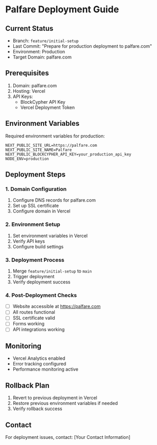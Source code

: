 # Palfare Deployment Guide

## Current Status
- Branch: `feature/initial-setup`
- Last Commit: "Prepare for production deployment to palfare.com"
- Environment: Production
- Target Domain: palfare.com

## Prerequisites
1. Domain: palfare.com
2. Hosting: Vercel
3. API Keys:
   - BlockCypher API Key
   - Vercel Deployment Token

## Environment Variables
Required environment variables for production:
```env
NEXT_PUBLIC_SITE_URL=https://palfare.com
NEXT_PUBLIC_SITE_NAME=Palfare
NEXT_PUBLIC_BLOCKCYPHER_API_KEY=your_production_api_key
NODE_ENV=production
```

## Deployment Steps

### 1. Domain Configuration
1. Configure DNS records for palfare.com
2. Set up SSL certificate
3. Configure domain in Vercel

### 2. Environment Setup
1. Set environment variables in Vercel
2. Verify API keys
3. Configure build settings

### 3. Deployment Process
1. Merge `feature/initial-setup` to `main`
2. Trigger deployment
3. Verify deployment success

### 4. Post-Deployment Checks
- [ ] Website accessible at https://palfare.com
- [ ] All routes functional
- [ ] SSL certificate valid
- [ ] Forms working
- [ ] API integrations working

## Monitoring
- Vercel Analytics enabled
- Error tracking configured
- Performance monitoring active

## Rollback Plan
1. Revert to previous deployment in Vercel
2. Restore previous environment variables if needed
3. Verify rollback success

## Contact
For deployment issues, contact: [Your Contact Information] 